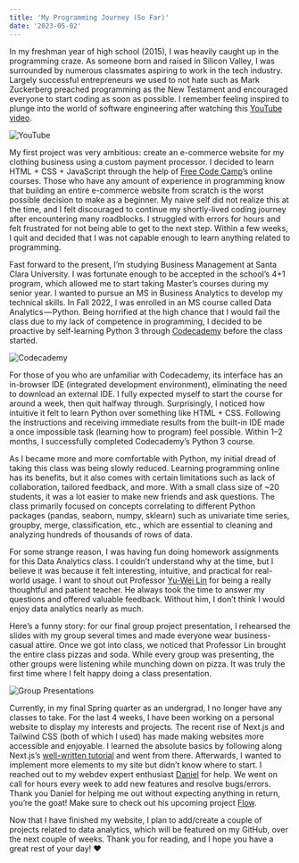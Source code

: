 ```yaml
---
title: 'My Programming Journey (So Far)'
date: '2023-05-02'
---
```


In my freshman year of high school (2015), I was heavily caught up in the programming craze. As someone born and raised in Silicon Valley, I was surrounded by numerous classmates aspiring to work in the tech industry. Largely successful entrepreneurs we used to not hate such as Mark Zuckerberg preached programming as the New Testament and encouraged everyone to start coding as soon as possible. I remember feeling inspired to plunge into the world of software engineering after watching this [YouTube video](https://www.youtube.com/watch?v=nKIu9yen5nc).

![YouTube](https://cehs.unl.edu/tlte/techedge/cse/thumbnail_what-most-schools-dont-teach-video2.jpg "What Most Schools Don't Teach - Code.org")

My first project was very ambitious: create an e-commerce website for my clothing business using a custom payment processor. I decided to learn HTML + CSS + JavaScript through the help of [Free Code Camp](https://www.freecodecamp.org/)’s online courses. Those who have any amount of experience in programming know that building an entire e-commerce website from scratch is the worst possible decision to make as a beginner. My naive self did not realize this at the time, and I felt discouraged to continue my shortly-lived coding journey after encountering many roadblocks. I struggled with errors for hours and felt frustrated for not being able to get to the next step. Within a few weeks, I quit and decided that I was not capable enough to learn anything related to programming.

Fast forward to the present, I’m studying Business Management at Santa Clara University. I was fortunate enough to be accepted in the school’s 4+1 program, which allowed me to start taking Master’s courses during my senior year. I wanted to pursue an MS in Business Analytics to develop my technical skills. In Fall 2022, I was enrolled in an MS course called Data Analytics — Python. Being horrified at the high chance that I would fail the class due to my lack of competence in programming, I decided to be proactive by self-learning Python 3 through [Codecademy](https://www.codecademy.com/) before the class started. 

![Codecademy](https://cdn-images-1.medium.com/v2/resize:fit:1600/1*FEtZccRA2OPHpn32bX5Q_A.png "Codecademy - Python 3 Course")

For those of you who are unfamiliar with Codecademy, its interface has an in-browser IDE (integrated development environment), eliminating the need to download an external IDE. I fully expected myself to start the course for around a week, then quit halfway through. Surprisingly, I noticed how intuitive it felt to learn Python over something like HTML + CSS. Following the instructions and receiving immediate results from the built-in IDE made a once impossible task (learning how to program) feel possible. Within 1–2 months, I successfully completed Codecademy’s Python 3 course.

As I became more and more comfortable with Python, my initial dread of taking this class was being slowly reduced. Learning programming online has its benefits, but it also comes with certain limitations such as lack of collaboration, tailored feedback, and more. With a small class size of ~20 students, it was a lot easier to make new friends and ask questions. The class primarily focused on concepts correlating to different Python packages (pandas, seaborn, numpy, sklearn) such as univariate time series, groupby, merge, classification, etc., which are essential to cleaning and analyzing hundreds of thousands of rows of data.

For some strange reason, I was having fun doing homework assignments for this Data Analytics class. I couldn’t understand why at the time, but I believe it was because it felt interesting, intuitive, and practical for real-world usage. I want to shout out Professor [Yu-Wei Lin](https://www.scu.edu/business/isa/faculty/lin/) for being a really thoughtful and patient teacher. He always took the time to answer my questions and offered valuable feedback. Without him, I don’t think I would enjoy data analytics nearly as much. 

Here’s a funny story: for our final group project presentation, I rehearsed the slides with my group several times and made everyone wear business-casual attire. Once we got into class, we noticed that Professor Lin brought the entire class pizzas and soda. While every group was presenting, the other groups were listening while munching down on pizza. It was truly the first time where I felt happy doing a class presentation.

![Group Presentations](https://cdn.discordapp.com/attachments/663146570765566003/1103122971691864074/b6b1a8e9-8087-45d0-b3d0-9df3acc1d414.JPG "The Group Presentation Day")

Currently, in my final Spring quarter as an undergrad, I no longer have any classes to take. For the last 4 weeks, I have been working on a personal website to display my interests and projects. The recent rise of Next.js and Tailwind CSS (both of which I used) has made making websites more accessible and enjoyable. I learned the absolute basics by following along Next.js’s [well-written tutorial](https://nextjs.org/learn/basics/create-nextjs-app) and went from there. Afterwards, I wanted to implement more elements to my site but didn’t know where to start. I reached out to my webdev expert enthusiast [Daniel](https://twitter.com/d2ac__) for help. We went on call for hours every week to add new features and resolve bugs/errors. Thank you Daniel for helping me out without expecting anything in return, you’re the goat! Make sure to check out his upcoming project [Flow](https://www.flowapp.so/).

Now that I have finished my website, I plan to add/create a couple of projects related to data analytics, which will be featured on my GitHub, over the next couple of weeks. Thank you for reading, and I hope you have a great rest of your day! ❤️






